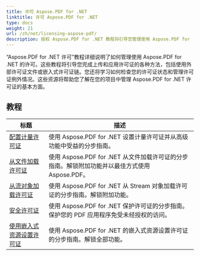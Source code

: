 ```yaml
---
title: 许可 Aspose.PDF for .NET
linktitle: 许可 Aspose.PDF for .NET
type: docs
weight: 21
url: /zh/net/licensing-aspose-pdf/
description: 授权 Aspose.PDF for .NET 教程将引导您管理使用 Aspose.PDF for .NET 的许可证，包括加载和应用许可证。
---
```

“Aspose.PDF for .NET 许可”教程详细说明了如何管理使用 Aspose.PDF for .NET 的许可。这些教程将引导您完成上传和应用许可证的各种方法，包括使用外部许可证文件或嵌入式许可证链。您还将学习如何检查您的许可证状态和管理许可证例外情况。这些资源将帮助您了解在您的项目中管理 Aspose.PDF for .NET 许可证的基本方面。

## 教程
| 标题 | 描述 |
| --- | --- | 
| [配置计量许可证](./configure-metered-license/) | 使用 Aspose.PDF for .NET 设置计量许可证并从高级功能中受益的分步指南。 |  
| [从文件加载许可证](./load-license-from-file/) | 使用 Aspose.PDF for .NET 从文件加载许可证的分步指南。解锁附加功能并以最佳方式使用 Aspose.PDF。 |  
| [从流对象加载许可证](./load-license-from-stream-object/) | 使用 Aspose.PDF for .NET 从 Stream 对象加载许可证的分步指南。解锁附加功能。 |  
| [安全许可证](./secure-license/) | 使用 Aspose.PDF for .NET 保护许可证的分步指南。保护您的 PDF 应用程序免受未经授权的访问。 |  
| [使用嵌入式资源设置许可证](./set-license-using-embedded-resource/) | 使用 Aspose.PDF for .NET 的嵌入式资源设置许可证的分步指南。解锁全部功能。 |  
